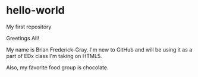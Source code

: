# hello-world
My first repository

Greetings All!

My name is Brian Frederick-Gray. I'm new to GitHub and will be using it as a part of EDx class I'm taking on HTML5.

Also, my favorite food group is chocolate. 
